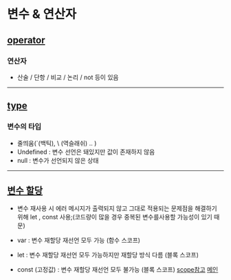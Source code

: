 # 변수 & 연산자

## [operator](https://github.com/100SeongJun/JS/blob/main/step02_data/operator_lab03.html)

### 연산자

- 산술 / 단항 / 비교 / 논리 / not 등이 있음

---

## [type](https://github.com/100SeongJun/JS/blob/main/step02_data/type_lab02.html)

### 변수의 타입

- 줄띄움(`(백틱), \ (역슬래쉬) .. )
- Undefined : 변수 선언은 돼있지만 값이 존재하지 않음
- null : 변수가 선언되지 않은 상태

---

## [변수 할당](https://github.com/100SeongJun/JS/blob/main/step02_data/variable_lab01.html)

- 변수 재사용 시 에러 메시지가 출력되지 않고 그대로 적용되는 문제점을 해결하기 위해 let , const 사용;(코드량이 많을 경우 중복된 변수를사용할 가능성이 있기 때문)

- var : 변수 재할당 재선언 모두 가능 (함수 스코프)
- let : 변수 재할당 재선언 모두 가능하지만 재할당 방식 다름 (블록 스코프)
- const (고정값) : 변수 재할당 재선언 모두 불가능 (블록 스코프)
[scope참고](https://github.com/100SeongJun/JS/blob/main/step04_function/scope_lab02.html)
[메인](https://github.com/100SeongJun/JS)
